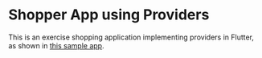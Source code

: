 # Shopper App using Providers

This is an exercise shopping application implementing providers in Flutter, as shown in [this sample app](https://github.com/flutter/samples/blob/master/provider_shopper/README.md).